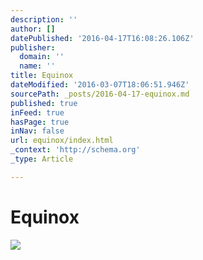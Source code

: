 ```yaml
---
description: ''
author: []
datePublished: '2016-04-17T16:08:26.106Z'
publisher:
  domain: ''
  name: ''
title: Equinox
dateModified: '2016-03-07T18:06:51.946Z'
sourcePath: _posts/2016-04-17-equinox.md
published: true
inFeed: true
hasPage: true
inNav: false
url: equinox/index.html
_context: 'http://schema.org'
_type: Article

---
```

# Equinox
![](https://the-grid-user-content.s3-us-west-2.amazonaws.com/4bb44a73-9f3b-4f13-a375-6b6bad415d08.png)